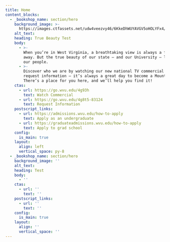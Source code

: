 ```yaml
---
title: Home
content_blocks:
  - _bookshop_name: section/hero
    background_image: >-
      https://images.ctfassets.net/udw4veezvy46/6KkeDhWUYAVGV5oHOLYFx4/a500bff1b955ed44f8647317638ed636/mountaineer-40067-S-BFP-0754-XX-_1_.jpg?w=2200&q=60
    alt_text:
    heading: True Beauty Test
    body:
      - >-
        When you’re in West Virginia, a breathtaking view is always a few steps
        away. But the true beauty of our state — and our University — lies in
        our people.
      - >-
        Discover who we are by watching our new national TV commercial and then
        request information — it’s always a great day to become a Mountaineer!
        There’s a place for you here, and we’ll help you find it!
    ctas:
      - url: https://go.wvu.edu/4g93h
        text: Watch Commercial
      - url: https://go.wvu.edu/4g8t5-83124
        text: Request Information
    postscript_links:
      - url: https://admissions.wvu.edu/how-to-apply
        text: Apply as an undergraduate
      - url: https://graduateadmissions.wvu.edu/how-to-apply
        text: Apply to grad school
    config:
      is_main: true
    layout:
      align: left
      vertical_space: py-8
  - _bookshop_name: section/hero
    background_image: ''
    alt_text:
    heading: Test
    body:
      - ''
    ctas:
      - url: ''
        text: ''
    postscript_links:
      - url: ''
        text: ''
    config:
      is_main: true
    layout:
      align: ''
      vertical_space: ''
---
```

